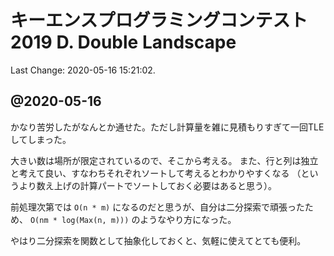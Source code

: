 # キーエンスプログラミングコンテスト2019 D. Double Landscape

Last Change: 2020-05-16 15:21:02.

## @2020-05-16

かなり苦労したがなんとか通せた。ただし計算量を雑に見積もりすぎて一回TLEしてしまった。

大きい数は場所が限定されているので、そこから考える。
また、行と列は独立と考えて良い、すなわちそれぞれソートして考えるとわかりやすくなる
（というより数え上げの計算パートでソートしておく必要はあると思う）。

前処理次第では `O(n * m)` になるのだと思うが、自分は二分探索で頑張ったため、
`O(nm * log(Max(n, m)))` のようなやり方になった。

やはり二分探索を関数として抽象化しておくと、気軽に使えてとても便利。

